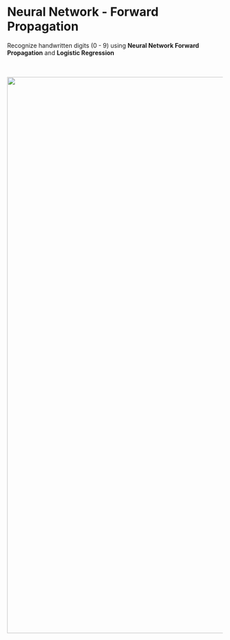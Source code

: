 <h1>Neural Network - Forward Propagation</h1>
<p>Recognize handwritten digits (0 - 9) using <b>Neural Network Forward Propagation</b> and <b>Logistic Regression</b></p>
</br>
</br>
<img width="1299" src="https://user-images.githubusercontent.com/20774864/47429198-dba62d80-d795-11e8-8b82-9d6524ee5ce1.png">
